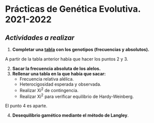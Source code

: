 # **Prácticas de Genética Evolutiva. 2021-2022**


## ***Actividades a realizar***

1) **Completar una [tabla](https://github.com/Juankkar/cuarto_carrera/blob/main/GEVO/practicas_gevo.csv) con los genotipos (frecuencias y absolutos).**

A partir de la tabla anterior había que hacer los puntos 2 y 3.

2) **Sacar la frecuencia absoluta de los alelos.**
3) **Rellenar una tabla en la que había que sacar:**
    - Frecuencia relativa alélica.
    - Heterocigosidad esperada y observada.
    - Realizar Xi<sup>2</sup> de contingencia.
    - Realizar Xi<sup>2</sup> para verificar equilibrio de Hardy-Weinberg.

El punto 4 es aparte. 

4) **Desequilibrio gamético mediante el método de Langley**.

